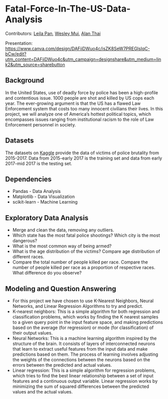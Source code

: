 # Fatal-Force-In-The-US-Data-Analysis

Contributors: [Leila Pan](https://github.com/leipan1), [Wesley Mui](https://github.com/wesleymui), [Alan Thai](https://github.com/alanzthai)

Presentation: https://www.canva.com/design/DAFiiDWuo4c/isZK8SeW7PREGlsIqC-bCw/edit?utm_content=DAFiiDWuo4c&utm_campaign=designshare&utm_medium=link2&utm_source=sharebutton

## Background

In the United States, use of deadly force by police has been a high-profile and contentious issue. 1000 people are shot and killed by US cops each year. The ever-growing argument is that the US has a flawed Law Enforcement system that costs too many innocent civilians their lives. In this project, we will analyze one of America’s hottest political topics, which encompasses issues ranging from institutional racism to the role of Law Enforcement personnel in society.

## Datasets
The datasets on [Kaggle](https://www.kaggle.com/code/oliafedyshyn/fatal-force) provide the data of victims of police brutality from 2015-2017. Data from 2015-early 2017 is the training set and data from
early 2017-mid 2017 is the testing set.

## Dependencies

- Pandas - Data Analysis
- Matplotlib - Data Visualization
- scikit-learn - Machine Learning

## Exploratory Data Analysis

- Merge and clean the data, removing any outliers.
- Which state has the most fatal police shootings? Which city is the most dangerous?
- What is the most common way of being armed?
- What is the age distribution of the victims? Compare age distribution of different races.
- Compare the total number of people killed per race. Compare the number of people killed per race as a proportion of respective races. What difference do you observe?

## Modeling and Question Answering

- For this project we have chosen to use K-Nearest Neighbors, Neural Networks, and Linear Regression Algorithms to try and predict.
- K-nearest neighbors: This is a simple algorithm for both regression and classification problems, which works by finding the K nearest samples to a given query point in the input feature space, and making predictions based   on the average (for regression) or mode (for classification) of their output values.
- Neural Networks: This is a machine learning algorithm inspired by the structure of the brain. It consists of layers of interconnected neurons that learn to extract useful features from the input data and make predictions   based on them. The process of learning involves adjusting the weights of the connections between the neurons based on the errors between the predicted and actual values.
- Linear regression: This is a simple algorithm for regression problems, which tries to find the best linear relationship between a set of input features and a continuous output variable. Linear regression works by minimizing the sum of squared differences between the predicted values and the actual values.
